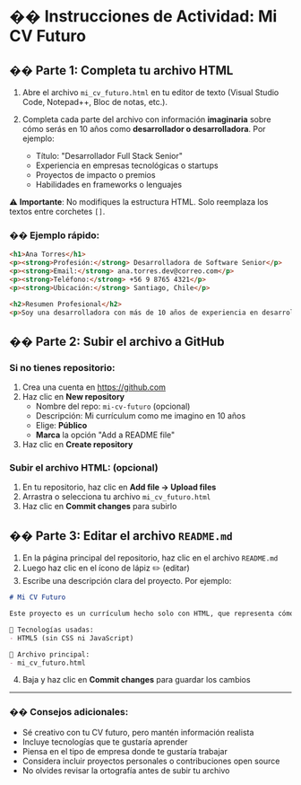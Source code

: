 # �� Instrucciones de Actividad: Mi CV Futuro

## �� Parte 1: Completa tu archivo HTML

1. Abre el archivo `mi_cv_futuro.html` en tu editor de texto (Visual Studio Code, Notepad++, Bloc de notas, etc.).

2. Completa cada parte del archivo con información **imaginaria** sobre cómo serás en 10 años como **desarrollador o desarrolladora**. Por ejemplo:
   * Título: "Desarrollador Full Stack Senior"
   * Experiencia en empresas tecnológicas o startups
   * Proyectos de impacto o premios
   * Habilidades en frameworks o lenguajes

⚠️ **Importante**: No modifiques la estructura HTML. Solo reemplaza los textos entre corchetes `[]`.

### �� Ejemplo rápido:

```html
<h1>Ana Torres</h1>
<p><strong>Profesión:</strong> Desarrolladora de Software Senior</p>
<p><strong>Email:</strong> ana.torres.dev@correo.com</p>
<p><strong>Teléfono:</strong> +56 9 8765 4321</p>
<p><strong>Ubicación:</strong> Santiago, Chile</p>

<h2>Resumen Profesional</h2>
<p>Soy una desarrolladora con más de 10 años de experiencia en desarrollo web, especializada en aplicaciones escalables usando tecnologías modernas como JavaScript, Node.js y bases de datos NoSQL.</p>
```

## �� Parte 2: Subir el archivo a GitHub

### Si no tienes repositorio:

1. Crea una cuenta en https://github.com
2. Haz clic en **New repository**
   * Nombre del repo: `mi-cv-futuro` (opcional)
   * Descripción: Mi currículum como me imagino en 10 años
   * Elige: **Público**
   * **Marca** la opción "Add a README file"
3. Haz clic en **Create repository**

### Subir el archivo HTML: (opcional)

1. En tu repositorio, haz clic en **Add file → Upload files**
2. Arrastra o selecciona tu archivo `mi_cv_futuro.html`
3. Haz clic en **Commit changes** para subirlo

## �� Parte 3: Editar el archivo `README.md`

1. En la página principal del repositorio, haz clic en el archivo `README.md`
2. Luego haz clic en el ícono de lápiz ✏️ (editar)
3. Escribe una descripción clara del proyecto. Por ejemplo:

```markdown
# Mi CV Futuro

Este proyecto es un currículum hecho solo con HTML, que representa cómo me imagino a mí mismo/a en 10 años como desarrollador/a. Incluye datos ficticios sobre mi experiencia, habilidades, logros y trayectoria profesional.

🔧 Tecnologías usadas:
- HTML5 (sin CSS ni JavaScript)

📁 Archivo principal:
- mi_cv_futuro.html
```

4. Baja y haz clic en **Commit changes** para guardar los cambios

---

### �� Consejos adicionales:

- Sé creativo con tu CV futuro, pero mantén información realista
- Incluye tecnologías que te gustaría aprender
- Piensa en el tipo de empresa donde te gustaría trabajar
- Considera incluir proyectos personales o contribuciones open source
- No olvides revisar la ortografía antes de subir tu archivo
